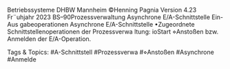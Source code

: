 Betriebssysteme DHBW Mannheim ©Henning Pagnia Version 4.23 Fr¨uhjahr 2023 BS–90Prozessverwaltung Asynchrone E/A-Schnittstelle Ein-Aus gabeoperationen
Asynchrone E/A-Schnittstelle
•Zugeordnete Schnittstellenoperationen der Prozessverwa ltung:
ioStart
⋄Anstoßen bzw. Anmelden der E/A-Operation.

   Tags & Topics:
   #A-Schnittstell
   #Prozessverwa
   #⋄Anstoßen
   #Asynchrone
   #Anmelde